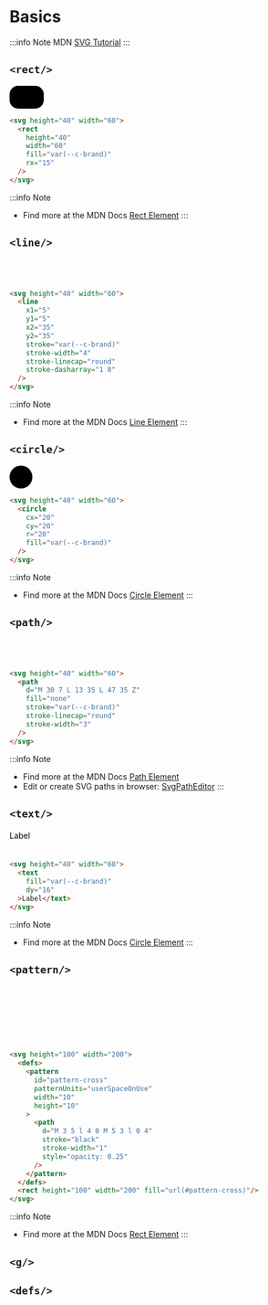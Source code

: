 # Basics
:::info Note
MDN [SVG Tutorial](https://developer.mozilla.org/en-US/docs/Web/SVG/Tutorial)
:::
## `<rect/>`

<svg height="40" width="60">
  <rect 
    height="40"
    width="60"
    fill="var(--c-brand)"
    rx="15"
  />
</svg>

```html
<svg height="40" width="60">
  <rect 
    height="40"
    width="60"
    fill="var(--c-brand)"
    rx="15"
  />
</svg>
```
:::info Note
- Find more at the MDN Docs [Rect Element](https://developer.mozilla.org/en-US/docs/Web/SVG/Element/rect)
:::
## `<line/>`
<svg height="40" width="60">
<line 
  x1="5" 
  y1="5" 
  x2="55" 
  y2="36" 
  stroke="var(--c-brand)"
  stroke-width="4"
  stroke-linecap="round"
  stroke-dasharray="1 8"
/>
</svg>

```html
<svg height="40" width="60">
  <line
    x1="5"
    y1="5"
    x2="35"
    y2="35"
    stroke="var(--c-brand)"
    stroke-width="4"
    stroke-linecap="round"
    stroke-dasharray="1 8"
  />
</svg>
```
:::info Note
- Find more at the MDN Docs [Line Element](https://developer.mozilla.org/en-US/docs/Web/SVG/Element/line)
  :::
## `<circle/>`
<svg height="40" width="60">
<circle cx="20" cy="20" r="20" fill="var(--c-brand)"/>
</svg>

```html
<svg height="40" width="60">
  <circle 
    cx="20" 
    cy="20" 
    r="20" 
    fill="var(--c-brand)"
  />
</svg>
```
:::info Note
- Find more at the MDN Docs [Circle Element](https://developer.mozilla.org/en-US/docs/Web/SVG/Element/cicle)
  :::
## `<path/>`
<svg height="40" width="60">
<path 
  d="M 30 7 L 13 35 L 47 35 Z"
  fill="none"
  stroke="var(--c-brand)"
  stroke-linecap="round"
  stroke-width="3"
/>
</svg>

```html
<svg height="40" width="60">
  <path
    d="M 30 7 L 13 35 L 47 35 Z"
    fill="none"
    stroke="var(--c-brand)"
    stroke-linecap="round"
    stroke-width="3"
  />
</svg>
```
:::info Note
- Find more at the MDN Docs [Path Element](https://developer.mozilla.org/en-US/docs/Web/SVG/Element/path)
- Edit or create SVG paths in browser: [SvgPathEditor](https://yqnn.github.io/svg-path-editor/)
:::
## `<text/>`
<svg height="40" width="60">
<text
 fill="var(--c-brand)"
 dy="16"
>Label</text>
</svg>

```html
<svg height="40" width="60">
  <text
    fill="var(--c-brand)"
    dy="16"
  >Label</text> 
</svg>
```
:::info Note
- Find more at the MDN Docs [Circle Element](https://developer.mozilla.org/en-US/docs/Web/SVG/Element/cicle)
  :::

## `<pattern/>`
<svg height="100" width="200">
  <defs>
    <pattern
      id="pattern-cross"
      patternUnits="userSpaceOnUse"
      width="10"
      height="10"
    >
      <path
        d="M 3 5 l 4 0 M 5 3 l 0 4"
        stroke="var(--c-brand)"
        stroke-width="1"
        style="opacity: 1;"
      />
    </pattern>
  </defs>
  <rect height="100" width="200" fill="url(#pattern-cross)"/>
</svg>

```html
<svg height="100" width="200">
  <defs>
    <pattern
      id="pattern-cross"
      patternUnits="userSpaceOnUse"
      width="10"
      height="10"
    >
      <path
        d="M 3 5 l 4 0 M 5 3 l 0 4"
        stroke="black"
        stroke-width="1"
        style="opacity: 0.25"
      />
    </pattern>
  </defs>
  <rect height="100" width="200" fill="url(#pattern-cross)"/>
</svg>
```
:::info Note
- Find more at the MDN Docs [Rect Element](https://developer.mozilla.org/en-US/docs/Web/SVG/Element/rect)
  :::

## `<g/>`

## `<defs/>`

<style>
svg {
  /*box-shadow: 0 0 10px 0 rgba(0, 0, 0, 0.5);*/
}
</style>
